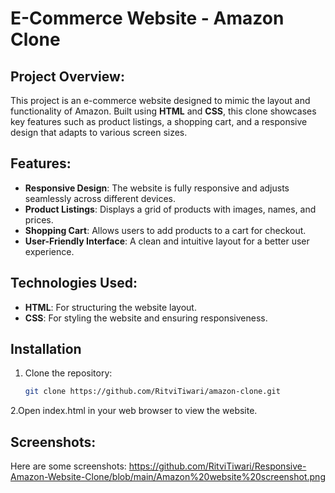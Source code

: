# E-Commerce Website - Amazon Clone

## Project Overview:
This project is an e-commerce website designed to mimic the layout and functionality of Amazon. Built using **HTML** and **CSS**, this clone showcases key features such as product listings, a shopping cart, and a responsive design that adapts to various screen sizes.

## Features:
- **Responsive Design**: The website is fully responsive and adjusts seamlessly across different devices.
- **Product Listings**: Displays a grid of products with images, names, and prices.
- **Shopping Cart**: Allows users to add products to a cart for checkout.
- **User-Friendly Interface**: A clean and intuitive layout for a better user experience.

## Technologies Used:
- **HTML**: For structuring the website layout.
- **CSS**: For styling the website and ensuring responsiveness.

## Installation
1. Clone the repository:
   ```bash
   git clone https://github.com/RitviTiwari/amazon-clone.git
   
2.Open index.html in your web browser to view the website.
## Screenshots:
Here are some screenshots:
https://github.com/RitviTiwari/Responsive-Amazon-Website-Clone/blob/main/Amazon%20website%20screenshot.png
